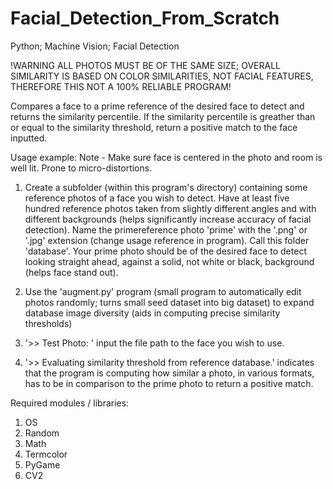 # Facial_Detection_From_Scratch
Python; Machine Vision; Facial Detection

!WARNING ALL PHOTOS MUST BE OF THE SAME SIZE; OVERALL SIMILARITY IS BASED ON COLOR SIMILARITIES, NOT FACIAL FEATURES, THEREFORE THIS NOT A 100% RELIABLE PROGRAM! 

Compares a face to a prime reference of the desired face to detect and returns the similarity percentile. If the similarity percentile is greather than or equal to the similarity threshold, return a positive match 
to the face inputted.

Usage example:
  Note - Make sure face is centered in the photo and room is well lit. Prone to micro-distortions.
  1. Create a subfolder (within this program's directory) containing some reference photos of a face you wish to detect. Have at least five hundred reference photos taken from
     slightly different angles and with different backgrounds (helps significantly increase accuracy of facial detection). Name the primereference photo 'prime' with the '.png' or '.jpg' extension (change usage
     reference in program). Call this folder 'database'. Your prime photo should be of the desired face to detect looking straight ahead, against a solid, not white or black, background (helps face stand out).
     
  3. Use the 'augment.py' program (small program to automatically edit photos randomly; turns small seed dataset into big dataset) to expand database image diversity (aids in computing precise similarity thresholds)
  4. '>> Test Photo: ' input the file path to the face you wish to use.
  5. '>> Evaluating similarity threshold from reference database.' indicates that the program is computing how similar a photo, in various formats, has to be in comparison to the prime photo to return a positive match.

Required modules / libraries:
  1. OS
  2. Random
  3. Math
  4. Termcolor
  5. PyGame
  6. CV2
